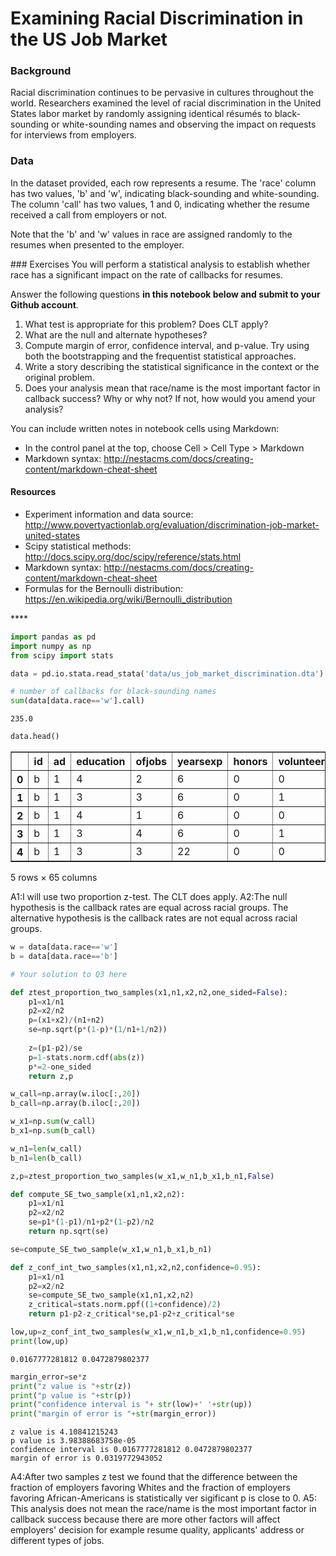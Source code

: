 
# Examining Racial Discrimination in the US Job Market

### Background
Racial discrimination continues to be pervasive in cultures throughout the world. Researchers examined the level of racial discrimination in the United States labor market by randomly assigning identical résumés to black-sounding or white-sounding names and observing the impact on requests for interviews from employers.

### Data
In the dataset provided, each row represents a resume. The 'race' column has two values, 'b' and 'w', indicating black-sounding and white-sounding. The column 'call' has two values, 1 and 0, indicating whether the resume received a call from employers or not.

Note that the 'b' and 'w' values in race are assigned randomly to the resumes when presented to the employer.

<div class="span5 alert alert-info">
### Exercises
You will perform a statistical analysis to establish whether race has a significant impact on the rate of callbacks for resumes.

Answer the following questions **in this notebook below and submit to your Github account**. 

   1. What test is appropriate for this problem? Does CLT apply?
   2. What are the null and alternate hypotheses?
   3. Compute margin of error, confidence interval, and p-value. Try using both the bootstrapping and the frequentist statistical approaches.
   4. Write a story describing the statistical significance in the context or the original problem.
   5. Does your analysis mean that race/name is the most important factor in callback success? Why or why not? If not, how would you amend your analysis?

You can include written notes in notebook cells using Markdown: 
   - In the control panel at the top, choose Cell > Cell Type > Markdown
   - Markdown syntax: http://nestacms.com/docs/creating-content/markdown-cheat-sheet


#### Resources
+ Experiment information and data source: http://www.povertyactionlab.org/evaluation/discrimination-job-market-united-states
+ Scipy statistical methods: http://docs.scipy.org/doc/scipy/reference/stats.html 
+ Markdown syntax: http://nestacms.com/docs/creating-content/markdown-cheat-sheet
+ Formulas for the Bernoulli distribution: https://en.wikipedia.org/wiki/Bernoulli_distribution
</div>
****


```python
import pandas as pd
import numpy as np
from scipy import stats
```


```python
data = pd.io.stata.read_stata('data/us_job_market_discrimination.dta')
```


```python
# number of callbacks for black-sounding names
sum(data[data.race=='w'].call)
```




    235.0




```python
data.head()
```




<div>
<style>
    .dataframe thead tr:only-child th {
        text-align: right;
    }

    .dataframe thead th {
        text-align: left;
    }

    .dataframe tbody tr th {
        vertical-align: top;
    }
</style>
<table border="1" class="dataframe">
  <thead>
    <tr style="text-align: right;">
      <th></th>
      <th>id</th>
      <th>ad</th>
      <th>education</th>
      <th>ofjobs</th>
      <th>yearsexp</th>
      <th>honors</th>
      <th>volunteer</th>
      <th>military</th>
      <th>empholes</th>
      <th>occupspecific</th>
      <th>...</th>
      <th>compreq</th>
      <th>orgreq</th>
      <th>manuf</th>
      <th>transcom</th>
      <th>bankreal</th>
      <th>trade</th>
      <th>busservice</th>
      <th>othservice</th>
      <th>missind</th>
      <th>ownership</th>
    </tr>
  </thead>
  <tbody>
    <tr>
      <th>0</th>
      <td>b</td>
      <td>1</td>
      <td>4</td>
      <td>2</td>
      <td>6</td>
      <td>0</td>
      <td>0</td>
      <td>0</td>
      <td>1</td>
      <td>17</td>
      <td>...</td>
      <td>1.0</td>
      <td>0.0</td>
      <td>1.0</td>
      <td>0.0</td>
      <td>0.0</td>
      <td>0.0</td>
      <td>0.0</td>
      <td>0.0</td>
      <td>0.0</td>
      <td></td>
    </tr>
    <tr>
      <th>1</th>
      <td>b</td>
      <td>1</td>
      <td>3</td>
      <td>3</td>
      <td>6</td>
      <td>0</td>
      <td>1</td>
      <td>1</td>
      <td>0</td>
      <td>316</td>
      <td>...</td>
      <td>1.0</td>
      <td>0.0</td>
      <td>1.0</td>
      <td>0.0</td>
      <td>0.0</td>
      <td>0.0</td>
      <td>0.0</td>
      <td>0.0</td>
      <td>0.0</td>
      <td></td>
    </tr>
    <tr>
      <th>2</th>
      <td>b</td>
      <td>1</td>
      <td>4</td>
      <td>1</td>
      <td>6</td>
      <td>0</td>
      <td>0</td>
      <td>0</td>
      <td>0</td>
      <td>19</td>
      <td>...</td>
      <td>1.0</td>
      <td>0.0</td>
      <td>1.0</td>
      <td>0.0</td>
      <td>0.0</td>
      <td>0.0</td>
      <td>0.0</td>
      <td>0.0</td>
      <td>0.0</td>
      <td></td>
    </tr>
    <tr>
      <th>3</th>
      <td>b</td>
      <td>1</td>
      <td>3</td>
      <td>4</td>
      <td>6</td>
      <td>0</td>
      <td>1</td>
      <td>0</td>
      <td>1</td>
      <td>313</td>
      <td>...</td>
      <td>1.0</td>
      <td>0.0</td>
      <td>1.0</td>
      <td>0.0</td>
      <td>0.0</td>
      <td>0.0</td>
      <td>0.0</td>
      <td>0.0</td>
      <td>0.0</td>
      <td></td>
    </tr>
    <tr>
      <th>4</th>
      <td>b</td>
      <td>1</td>
      <td>3</td>
      <td>3</td>
      <td>22</td>
      <td>0</td>
      <td>0</td>
      <td>0</td>
      <td>0</td>
      <td>313</td>
      <td>...</td>
      <td>1.0</td>
      <td>1.0</td>
      <td>0.0</td>
      <td>0.0</td>
      <td>0.0</td>
      <td>0.0</td>
      <td>0.0</td>
      <td>1.0</td>
      <td>0.0</td>
      <td>Nonprofit</td>
    </tr>
  </tbody>
</table>
<p>5 rows × 65 columns</p>
</div>



<div class="span5 alert alert-success">
<p>A1:I will use two proportion z-test. The CLT does apply.  
A2:The null hypothesis is the callback rates are equal across racial groups. The alternative hypothesis is the callback rates are not equal across racial groups. </p>
</div>


```python
w = data[data.race=='w']
b = data[data.race=='b']
```


```python
# Your solution to Q3 here
```


```python
def ztest_proportion_two_samples(x1,n1,x2,n2,one_sided=False):
    p1=x1/n1
    p2=x2/n2
    p=(x1+x2)/(n1+n2)
    se=np.sqrt(p*(1-p)*(1/n1+1/n2))
    
    z=(p1-p2)/se
    p=1-stats.norm.cdf(abs(z))
    p*=2-one_sided
    return z,p
```


```python
w_call=np.array(w.iloc[:,20])
b_call=np.array(b.iloc[:,20])

w_x1=np.sum(w_call)
b_x1=np.sum(b_call)

w_n1=len(w_call)
b_n1=len(b_call)

z,p=ztest_proportion_two_samples(w_x1,w_n1,b_x1,b_n1,False)
```


```python
def compute_SE_two_sample(x1,n1,x2,n2):
    p1=x1/n1
    p2=x2/n2
    se=p1*(1-p1)/n1+p2*(1-p2)/n2
    return np.sqrt(se)

se=compute_SE_two_sample(w_x1,w_n1,b_x1,b_n1)
```


```python
def z_conf_int_two_samples(x1,n1,x2,n2,confidence=0.95):
    p1=x1/n1
    p2=x2/n2
    se=compute_SE_two_sample(x1,n1,x2,n2)
    z_critical=stats.norm.ppf((1+confidence)/2)
    return p1-p2-z_critical*se,p1-p2+z_critical*se

low,up=z_conf_int_two_samples(w_x1,w_n1,b_x1,b_n1,confidence=0.95)
print(low,up)    
```

    0.0167777281812 0.0472879802377
    


```python
margin_error=se*z
print("z value is "+str(z))
print("p value is "+str(p))
print("confidence interval is "+ str(low)+' '+str(up))
print("margin of error is "+str(margin_error))
```

    z value is 4.10841215243
    p value is 3.98388683758e-05
    confidence interval is 0.0167777281812 0.0472879802377
    margin of error is 0.0319772943052
    

<div class="span5 alert alert-success">
<p> A4:After two samples z test we found that the difference between the fraction of employers favoring Whites and the fraction of employers favoring African-Americans is statistically ver sigificant p is close to 0.
A5: This analysis does not mean the race/name is the most important factor in callback success because there are more other factors will affect employers' decision for example resume quality, applicants' address or different types of jobs.  </p>
</div>
